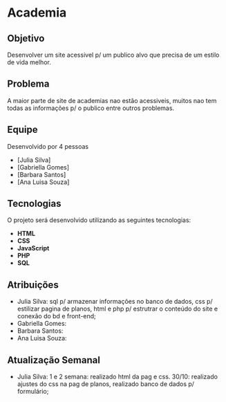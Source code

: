 # **Academia**

## **Objetivo**
Desenvolver um site acessivel p/ um publico alvo que precisa de um estilo de vida melhor.

## **Problema**
A maior parte de site de academias nao estão acessiveis, muitos nao tem todas as informações p/ o publico entre outros problemas.

##  **Equipe**
Desenvolvido por 4 pessoas
* [Julia Silva]
* [Gabriella Gomes]
* [Barbara Santos]
* [Ana Luisa Souza]

## **Tecnologias** 
O projeto será desenvolvido utilizando as seguintes tecnologias:
* **HTML** 
* **CSS** 
* **JavaScript** 
* **PHP** 
* **SQL**

## **Atribuições**
* Julia Silva: sql p/ armazenar informações no banco de dados, css p/ estilizar pagina de planos, html e php p/ estrutrar o conteúdo do site e conexão do bd e front-end;
* Gabriella Gomes:
* Barbara Santos:
* Ana Luisa Souza:

 ## **Atualização Semanal** 
 * Julia Silva:
   1 e 2 semana: realizado html da pag e css.
   30/10: realizado ajustes do css na pag de planos, realizado banco de dados p/ formulário;
   
